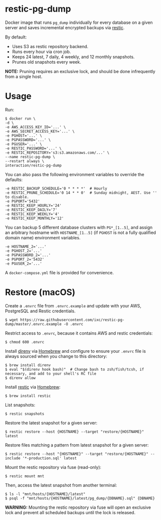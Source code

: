 # restic-pg-dump

Docker image that runs `pg_dump` individually for every database on a given server and saves incremental encrypted backups via [restic].

By default:

- Uses S3 as restic repository backend.
- Runs every hour via cron job.
- Keeps 24 latest, 7 daily, 4 weekly, and 12 monthly snapshots.
- Prunes old snapshots every week.

**NOTE:** Pruning requires an exclusive lock, and should be done infrequently from a single host.


# Usage

Run:

    $ docker run \
    -d \
    -e AWS_ACCESS_KEY_ID='...' \
    -e AWS_SECRET_ACCESS_KEY='...' \
    -e PGHOST='...' \
    -e PGPASSWORD='...' \
    -e PGUSER='...' \
    -e RESTIC_PASSWORD='...' \
    -e RESTIC_REPOSITORY='s3:s3.amazonaws.com/...' \
    --name restic-pg-dump \
    --restart always \
    interaction/restic-pg-dump

You can also pass the following environment variables to override the defaults:

    -e RESTIC_BACKUP_SCHEDULE='0 * * * *'  # Hourly
    -e RESTIC_PRUNE_SCHEDULE='0 14 * * 0'  # Sunday midnight, AEST. Use '' to disable.
    -e PGPORT='5432'
    -e RESTIC_KEEP_HOURLY='24'
    -e RESTIC_KEEP_DAILY='7'
    -e RESTIC_KEEP_WEEKLY='4'
    -e RESTIC_KEEP_MONTHLY='12'

You can backup 5 different database clusters with `PG*_[1..5]`, and assign an arbitrary hostname with `HOSTNAME_[1..5]` (if `PGHOST` is not a fully qualified domain name) environment variables.

    -e HOSTNAME_2='...'
    -e PGHOST_2='...'
    -e PGPASSWORD_2='...'
    -e PGPORT_2='5432'
    -e PGUSER_2='...'

A `docker-compose.yml` file is provided for convenience.


# Restore (macOS)

Create a `.envrc` file from `.envrc.example` and update with your AWS, PostgreSQL and Restic credentials.

    $ wget https://raw.githubusercontent.com/ixc/restic-pg-dump/master/.envrc.example -O .envrc

Restrict access to `.envrc`, because it contains AWS and restic credentials:

    $ chmod 600 .envrc

Install [direnv] via [Homebrew] and configure to ensure your `.envrc` file is always sourced when you change to this directory:

    $ brew install direnv
    $ eval "$(direnv hook bash)"  # Change bash to zsh/fish/tcsh, if necessary, and add to your shell's RC file
    $ direnv allow

Install [restic] via [Homebrew]:

    $ brew install restic

List snapshots:

    $ restic snapshots

Restore the latest snapshot for a given server:

    $ restic restore --host {HOSTNAME} --target "restore/{HOSTNAME}" latest

Restore files matching a pattern from latest snapshot for a given server:

    $ restic restore --host "{HOSTNAME}" --target "restore/{HOSTNAME}" --include '*-production.sql' latest

Mount the restic repository via fuse (read-only):

    $ restic mount mnt

Then, access the latest snapshot from another terminal:

    $ ls -l "mnt/hosts/{HOSTNAME}/latest"
    $ psql -f "mnt/hosts/{HOSTNAME}/latest/pg_dump/{DBNAME}.sql" {DBNAME}

**WARNING:** Mounting the restic repository via fuse will open an exclusive lock and prevent all scheduled backups until the lock is released.


[direnv]: https://direnv.net/
[Homebrew]: https://brew.sh/
[restic]: https://restic.net/
